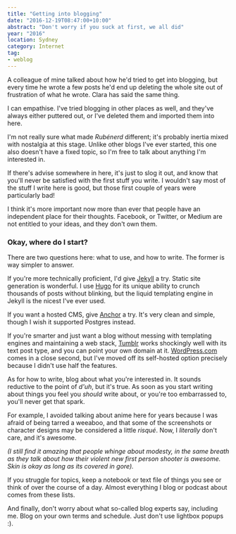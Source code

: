 ```yaml
---
title: "Getting into blogging"
date: "2016-12-19T08:47:00+10:00"
abstract: "Don't worry if you suck at first, we all did"
year: "2016"
location: Sydney
category: Internet
tag:
- weblog
---
```

A colleague of mine talked about how he'd tried to get into blogging, but every time he wrote a few posts he'd end up deleting the whole site out of frustration of what he wrote. Clara has said the same thing.

I can empathise. I've tried blogging in other places as well, and they've always either puttered out, or I've deleted them and imported them into here.

I'm not really sure what made *Rubénerd* different; it's probably inertia mixed with nostalgia at this stage. Unlike other blogs I've ever started, this one also doesn't have a fixed topic, so I'm free to talk about anything I'm interested in.

If there's advise somewhere in here, it's just to slog it out, and know that you'll never be satisfied with the first stuff you write. I wouldn't say most of the stuff I write here is good, but those first couple of years were particularly bad! 

I think it's more important now more than ever that people have an independent place for their thoughts. Facebook, or Twitter, or Medium are not entitled to your ideas, and they don't own them.

### Okay, where do I start?

There are two questions here: what to use, and how to write. The former is way simpler to answer.

If you're more technically proficient, I'd give [Jekyll] a try. Static site generation is wonderful. I use [Hugo] for its unique ability to crunch thousands of posts without blinking, but the liquid templating engine in Jekyll is the nicest I've ever used.

If you want a hosted CMS, give [Anchor] a try. It's very clean and simple, though I wish it supported Postgres instead.

If you're smarter and just want a blog without messing with templating engines and maintaining a web stack, [Tumblr] works shockingly well with its text post type, and you can point your own domain at it. [WordPress.com] comes in a close second, but I've moved off its self-hosted option precisely because I didn't use half the features.

As for how to write, blog about what you're interested in. It sounds reductive to the point of *d'uh*, but it's true. As soon as you start writing about things you feel you *should* write about, or you're too embarrassed to, you'll never get that spark.

For example, I avoided talking about anime here for years because I was afraid of being tarred a weeaboo, and that some of the screenshots or character designs may be considered a little *risqué*. Now, I *literally* don't care, and it's awesome. 

<p style="font-style:italic">(I still find it amazing that people whinge about modesty, in the same breath as they talk about how their violent new first person shooter is awesome. Skin is okay as long as its covered in gore).</p>

If you struggle for topics, keep a notebook or text file of things you see or think of over the course of a day. Almost everything I blog or podcast about comes from these lists.

And finally, don't worry about what so-called blog experts say, including me. Blog on your own terms and schedule. Just don't use lightbox popups :).

[Jekyll]: https://jekyllrb.com
[Hugo]: https://gohugo.io
[Anchor]: https://anchorcms.com
[Tumblr]: https://tumblr.com/
[WordPress.com]: https://www.wordpress.com/

